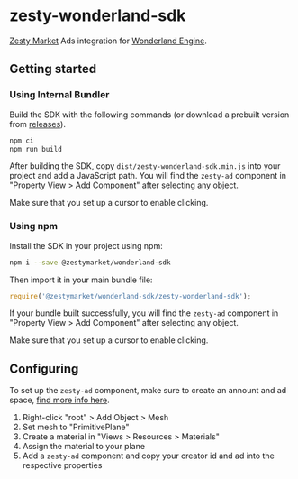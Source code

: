 # zesty-wonderland-sdk

[Zesty Market](https://zesty.market) Ads integration for [Wonderland Engine](https://wonderlandengine.com).

## Getting started

### Using Internal Bundler

Build the SDK with the following commands (or download a prebuilt version from
[releases](https://github.com/zestymarket/zesty-sdk/releases)).

```sh
npm ci
npm run build
```

After building the SDK, copy `dist/zesty-wonderland-sdk.min.js` into your project
and add a JavaScript path. You will find the `zesty-ad` component in
"Property View > Add Component" after selecting any object.

Make sure that you set up a cursor to enable clicking.

### Using npm

Install the SDK in your project using npm:

```sh
npm i --save @zestymarket/wonderland-sdk
```

Then import it in your main bundle file:

```js
require('@zestymarket/wonderland-sdk/zesty-wonderland-sdk');
```

If your bundle built successfully, you will find the `zesty-ad` component in
"Property View > Add Component" after selecting any object.

Make sure that you set up a cursor to enable clicking.

## Configuring

To set up the `zesty-ad` component, make sure to create an annount and ad space,
[find more info here](https://docs.zesty.market/guides/creators).

 1. Right-click "root" > Add Object > Mesh
 2. Set mesh to "PrimitivePlane"
 3. Create a material in "Views > Resources > Materials"
 4. Assign the material to your plane
 5. Add a `zesty-ad` component and copy your creator id and ad into the respective
    properties
